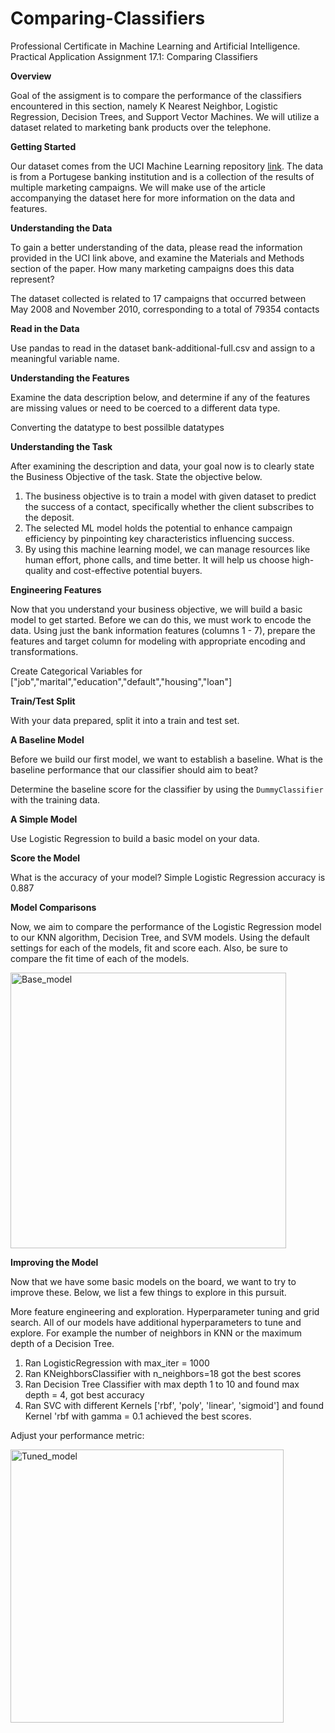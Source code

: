 # Comparing-Classifiers
Professional Certificate in Machine Learning and Artificial Intelligence. Practical Application Assignment 17.1: Comparing Classifiers

**Overview**

Goal of the assigment is to compare the performance of the classifiers encountered in this section, namely K Nearest Neighbor, Logistic Regression, Decision Trees, and Support Vector Machines. We will utilize a dataset related to marketing bank products over the telephone.

**Getting Started**

Our dataset comes from the UCI Machine Learning repository [link](https://archive.ics.uci.edu/dataset/222/bank+marketing). The data is from a Portugese banking institution and is a collection of the results of multiple marketing campaigns. We will make use of the article accompanying the dataset here for more information on the data and features.

**Understanding the Data**

To gain a better understanding of the data, please read the information provided in the UCI link above, and examine the Materials and Methods section of the paper. How many marketing campaigns does this data represent?

The dataset collected is related to 17 campaigns that occurred between May 2008 and November 2010, corresponding to a total of 79354 contacts

**Read in the Data**

Use pandas to read in the dataset bank-additional-full.csv and assign to a meaningful variable name.

**Understanding the Features**

Examine the data description below, and determine if any of the features are missing values or need to be coerced to a different data type.

Converting the datatype to best possilble datatypes

**Understanding the Task**

After examining the description and data, your goal now is to clearly state the Business Objective of the task. State the objective below.

1. The business objective is to train a model with given dataset to predict the success of a contact, specifically whether the client subscribes to the deposit.
2. The selected ML model holds the potential to enhance campaign efficiency by pinpointing key characteristics influencing success.
3. By using this machine learning model, we can manage resources like human effort, phone calls, and time better. It will help us choose high-quality and cost-effective potential buyers.

**Engineering Features**

Now that you understand your business objective, we will build a basic model to get started. Before we can do this, we must work to encode the data. Using just the bank information features (columns 1 - 7), prepare the features and target column for modeling with appropriate encoding and transformations.

Create Categorical Variables for ["job","marital","education","default","housing","loan"]

**Train/Test Split**

With your data prepared, split it into a train and test set.

**A Baseline Model**

Before we build our first model, we want to establish a baseline. What is the baseline performance that our classifier should aim to beat?

Determine the baseline score for the classifier by using the `DummyClassifier` with the training data.

**A Simple Model**

Use Logistic Regression to build a basic model on your data.

**Score the Model**

What is the accuracy of your model?
Simple Logistic Regression accuracy is 0.887

**Model Comparisons**

Now, we aim to compare the performance of the Logistic Regression model to our KNN algorithm, Decision Tree, and SVM models. Using the default settings for each of the models, fit and score each. Also, be sure to compare the fit time of each of the models.

<img width="441" alt="Base_model" src="https://github.com/shailendra-mlai/Comparing-Classifiers/assets/153253910/da0dd510-cbf7-47f6-a2aa-5f8d1f058cd1">

**Improving the Model**

Now that we have some basic models on the board, we want to try to improve these. Below, we list a few things to explore in this pursuit.

More feature engineering and exploration.
Hyperparameter tuning and grid search. All of our models have additional hyperparameters to tune and explore. For example the number of neighbors in KNN or the maximum depth of a Decision Tree.

1. Ran LogisticRegression with max_iter = 1000
2. Ran KNeighborsClassifier with n_neighbors=18 got the best scores
3. Ran Decision Tree Classifier with max depth 1 to 10 and found max depth = 4, got best accuracy
4. Ran SVC with different Kernels ['rbf', 'poly', 'linear', 'sigmoid'] and found Kernel 'rbf with gamma = 0.1 achieved the best scores. 

Adjust your performance metric:

<img width="437" alt="Tuned_model" src="https://github.com/shailendra-mlai/Comparing-Classifiers/assets/153253910/225ca40f-98ba-4872-ae02-1e91ed7ea824">

